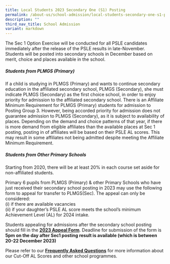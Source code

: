 ```yaml
---
title: Local Students 2023 Secondary One (S1) Posting
permalink: /about-us/school-admission/local-students-secondary-one-s1-posting/
description: ""
third_nav_title: School Admission
variant: markdown
---
```

The Sec 1 Option Exercise will be conducted for all PSLE candidates immediately after the release of the PSLE results in late-November. Students will be posted into secondary schools in December based on merit, choice and places available in the school.

##### Students from PLMGS (Primary)

If a child is studying in PLMGS (Primary) and wants to continue secondary education in the affiliated secondary school, PLMGS (Secondary), she must indicate PLMGS (Secondary) as the first choice school, in order to enjoy priority for admission to the affiliated secondary school. There is an Affiliate Minimum Requirement for PLMGS (Primary) students for admission to Posting Group 3. However, being accorded priority for admission does not guarantee admission to PLMGS (Secondary), as it is subject to availability of places. Depending on the demand and choice patterns of that year, if there is more demand from eligible affiliates than the available places at Sec 1 posting, posting in of affiliates will be based on their PSLE AL scores. This may result in some affiliates not being admitted despite meeting the Affiliate Minimum Requirement.
  
##### Students from Other Primary Schools

Starting from 2020, there will be at least 20% in each course set aside for non-affiliated students.

Primary 6 pupils from PLMGS (Primary) &amp; other Primary Schools who have just received their secondary school posting in 2023 may use the following form to appeal for transfer to PLMGS(Sec). The appeal can only be considered:<br>
(i)  if there are available vacancies<br>
(ii) if your daughter’s PSLE AL score meets the school’s minimum Achievement Level (AL) for 2024 intake.

Students appealing for admissions after the secondary school posting should fill in the **[2023 Appeal Form](https://form.gov.sg/65574066733e110013a27b61)**. Deadline for submission of the form is **5pm on the day after Sec1 posting result is available (which is between 20-22 December 2023)**

Please refer to our **[Frequently Asked Questions](/files/FAQs_for_2023_Sec_1_Posting_Exercise.pdf)** for more information about our Cut-Off AL Scores and other school programmes.